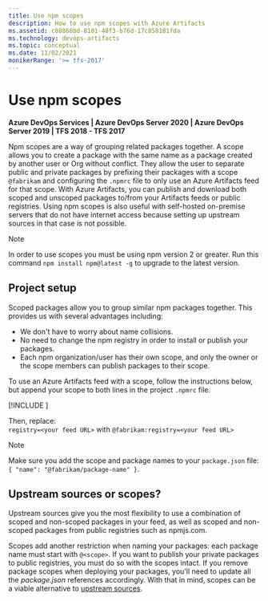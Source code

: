 ```yaml
---
title: Use npm scopes
description: How to use npm scopes with Azure Artifacts 
ms.assetid: c88868bd-8101-48f3-b76d-17c858181fda
ms.technology: devops-artifacts
ms.topic: conceptual
ms.date: 11/02/2021
monikerRange: '>= tfs-2017'
---
```


# Use npm scopes

**Azure DevOps Services | Azure DevOps Server 2020 | Azure DevOps Server 2019 | TFS 2018 - TFS 2017**

Npm scopes are a way of grouping related packages together. A scope allows you to create a package with the same name as a package created by another user or Org without conflict. They allow the user to separate public and private packages by prefixing their packages with a scope `@fabrikam` and configuring the `.npmrc` file to only use an Azure Artifacts feed for that scope.
With Azure Artifacts, you can publish and download both scoped and unscoped packages to/from your Artifacts feeds or public registries. Using npm scopes is also useful with self-hosted on-premise servers that do not have internet access because setting up upstream sources in that case is not possible.

> [!NOTE]
> In order to use scopes you must be using npm version 2 or greater. Run this command `npm install npm@latest -g` to upgrade to the latest version.  

## Project setup

Scoped packages allow you to group similar npm packages together. This provides us with several advantages including:

- We don't have to worry about name collisions.
- No need to change the npm registry in order to install or publish your packages.
- Each npm organization/user has their own scope, and only the owner or the scope members can publish packages to their scope.

To use an Azure Artifacts feed with a scope, follow the instructions below, but append your scope to both lines in the project `.npmrc` file.

[!INCLUDE [](../includes/npm/npmrc.md)]

Then, replace:  
`registry=<your feed URL>` with `@fabrikam:registry=<your feed URL>`

> [!NOTE]
> Make sure you add the scope and package names to your `package.json` file: `{ "name": "@fabrikam/package-name" }`.


## Upstream sources or scopes?

Upstream sources give you the most flexibility to use a combination of scoped and non-scoped packages in your feed, as well as scoped and non-scoped packages from public registries such as npmjs.com.

Scopes add another restriction when naming your packages: each package name must start with `@<scope>`. If you want to publish your private packages to public registries, you must do so with the scopes intact. If you remove package scopes when deploying your packages, you'll need to update all the *package.json* references accordingly. With that in mind, scopes can be a viable alternative to [upstream sources](upstream-sources.md).
